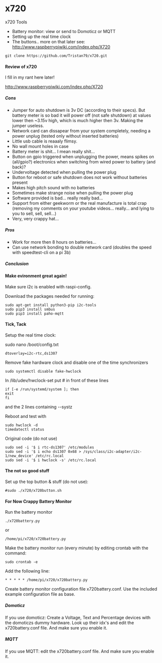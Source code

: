 # x720 #
x720 Tools 
 
 * Battery monitor: view or send to Domoticz or MQTT
 * Setting up the real time clock
 * The buttons..  more on that later see: http://www.raspberrypiwiki.com/index.php/X720
 
```
git clone https://github.com/Tristan79/x720.git
```


#### Review of x720 ####

I fill in my rant here later!

http://www.raspberrypiwiki.com/index.php/X720

##### Cons #####

 * Jumper for auto shutdown is 3v DC (according to their specs). But battery meter is so bad it will power off (not safe shutdown) at values lower then ~3.15v high, which is much higher then 3v. Making the jumper useless.
 * Network card can dissapear from your system completely, needing a power unplug (tested only without inserted batteries)
 * Little usb cable is reaaaly flimsy.
 * No wall mount holes in case
 * Battery meter is shit... I mean really shit...
 * Button on gpio triggered when unplugging the power, means spikes on (all/gpio?) electronics when switching from wired power to battery (and back)?
 * Undervoltage detected when pulling the power plug
 * Button for reboot or safe shutdown does not work without batteries present
 * Makes high pitch sound with no batteries
 * Sometimes make strange noise when pulling the power plug
 * Software provided is bad...  really really bad...
 * Support from either geekworm or the real manufacture is total crap (removing my comments on your youtube videos... really... and lying to you to sell, sell, sell...)
 * Very, very crappy hat...
 
##### Pros #####

 * Work for more then 8 hours on batteries...
 * Can use network bonding to double network card (doubles the speed with speedtest-cli on a pi 3b)

##### Conclusion #####
    

#### Make evironment great again! ####

Make sure i2c is enabled with raspi-config.

Download the packages needed for running:
```
sudo apt-get install python3-pip i2c-tools
sudo pip3 install smbus
sudo pip3 install paho-mqtt
```

#### Tick, Tack ####

Setup the real time clock:

sudo nano /boot/config.txt

```
dtoverlay=i2c-rtc,ds1307
```

Remove fake hardware clock and disable one of the time synchronizers
```
sudo systemctl disable fake-hwclock
```

In /lib/udev/hwclock-set put # in front of these lines

```
if [-e /run/systemd/system ]; then
exit
fi
```

and the 2 lines containing --systz

Reboot and test with

```
sudo hwclock -d
timedatectl status
```


Original code (do not use)
```
sudo sed -i '$ i rtc-ds1307' /etc/modules
sudo sed -i '$ i echo ds1307 0x68 > /sys/class/i2c-adapter/i2c-1/new_device' /etc/rc.local
sudo sed -i '$ i hwclock -s' /etc/rc.local
```

#### The not so good stuff ####
Set up the top button & stuff (do not use):
```
#sudo ./x720/x720button.sh
```

#### For Now Crappy Battery Monitor ####
Run the battery monitor 

```
./x720battery.py
```

or 

```
/home/pi/x720/x720battery.py
```

Make the battery monitor run (every minute) by editing crontab with the command:
```
sudo crontab -e
```
Add the following line:
```
* * * * * /home/pi/x720/x720battery.py
```

Create battery monitor configuration file x720battery.conf. Use the included example configuration file as base.

##### Domoticz #####
If you use domoticz: Create a Voltage, Text and Percentage devices with the domoticzs dummy hardware. Look up their idx's and edit the x720battery.conf file. And make sure you enable it.

##### MQTT #####
If you use MQTT:
edit the x720battery.conf file. And make sure you enable it.
